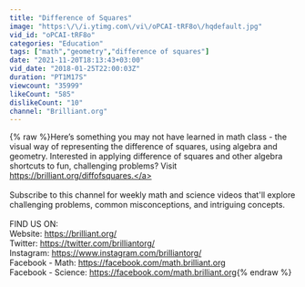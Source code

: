 ```yaml
---
title: "Difference of Squares"
image: "https:\/\/i.ytimg.com\/vi\/oPCAI-tRF8o\/hqdefault.jpg"
vid_id: "oPCAI-tRF8o"
categories: "Education"
tags: ["math","geometry","difference of squares"]
date: "2021-11-20T18:13:43+03:00"
vid_date: "2018-01-25T22:00:03Z"
duration: "PT1M17S"
viewcount: "35999"
likeCount: "585"
dislikeCount: "10"
channel: "Brilliant.org"
---
```

{% raw %}Here’s something you may not have learned in math class - the visual way of representing the difference of squares, using algebra and geometry. Interested in applying difference of squares and other algebra shortcuts to fun, challenging problems? Visit <a rel="nofollow" target="blank" href="https://brilliant.org/diffofsquares.">https://brilliant.org/diffofsquares.</a><br /><br />Subscribe to this channel for weekly math and science videos that'll explore challenging problems, common misconceptions, and intriguing concepts.<br /><br />FIND US ON: <br />Website: <a rel="nofollow" target="blank" href="https://brilliant.org/">https://brilliant.org/</a><br />Twitter: <a rel="nofollow" target="blank" href="https://twitter.com/brilliantorg/">https://twitter.com/brilliantorg/</a><br />Instagram: <a rel="nofollow" target="blank" href="https://www.instagram.com/brilliantorg/">https://www.instagram.com/brilliantorg/</a><br />Facebook - Math: <a rel="nofollow" target="blank" href="https://facebook.com/math.brilliant.org">https://facebook.com/math.brilliant.org</a><br />Facebook - Science: <a rel="nofollow" target="blank" href="https://facebook.com/math.brilliant.org">https://facebook.com/math.brilliant.org</a>{% endraw %}
